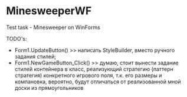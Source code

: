 # MinesweeperWF
Test task - Minesweeper on WinForms

TODO's:
* Form1.UpdateButton() >> написать StyleBuilder, вместо ручного задания стилей;
* Form1.NewGameButton_Click() >> думаю, стоит вынести задание стилей контейнера в класс, реализующий стратегию (паттерн стратегия) конкретного игрового поля, т.к. его размеры и компановка, вероятно, будут отличаться от реализованной мной доски из прямоугольников
